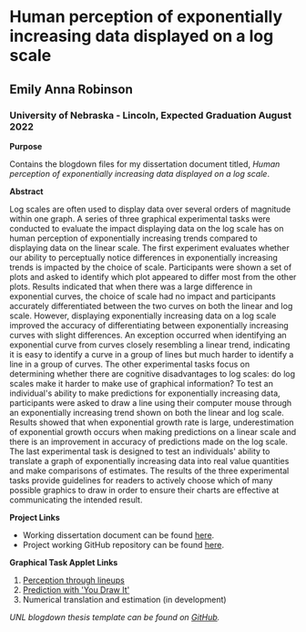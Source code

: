 # Human perception of exponentially increasing data displayed on a log scale
## Emily Anna Robinson
### University of Nebraska - Lincoln, Expected Graduation August 2022

**Purpose**

Contains the blogdown files for my dissertation document titled, *Human perception of exponentially increasing data displayed on a log scale*. 

**Abstract**

Log scales are often used to display data over several orders of magnitude within one graph. A series of three graphical experimental tasks were conducted to evaluate the impact displaying data on the log scale has on human perception of exponentially increasing trends compared to displaying data on the linear scale. The first experiment evaluates whether our ability to perceptually notice differences in exponentially increasing trends is impacted by the choice of scale. Participants were shown a set of plots and asked to identify which plot appeared to differ most from the other plots. Results indicated that when there was a large difference in exponential curves, the choice of scale had no impact and participants accurately differentiated between the two curves on both the linear and log scale. However, displaying exponentially increasing data on a log scale improved the accuracy of differentiating between exponentially increasing curves with slight differences. An exception occurred when identifying an exponential curve from curves closely resembling a linear trend, indicating it is easy to identify a curve in a group of lines but much harder to identify a line in a group of curves. The other experimental tasks focus on determining whether there are cognitive disadvantages to log scales: do log scales make it harder to make use of graphical information? To test an individual's ability to make predictions for exponentially increasing data, participants were asked to draw a line using their computer mouse through an exponentially increasing trend shown on both the linear and log scale. Results showed that when exponential growth rate is large, underestimation of exponential growth occurs when making predictions on a linear scale and there is an improvement in accuracy of predictions made on the log scale. The last experimental task is designed to test an individuals' ability to translate a graph of exponentially increasing data into real value quantities and make comparisons of estimates. The results of the three experimental tasks provide guidelines for readers to actively choose which of many possible graphics to draw in order to ensure their charts are effective at communicating the intended result.

**Project Links**
+ Working dissertation document can be found [here](https://github.com/earobinson95/EmilyARobinson-UNL-dissertation/blob/main/_book/thesis.pdf).
+ Project working GitHub repository can be found [here](https://github.com/srvanderplas/Perception-of-Log-Scales).

**Graphical Task Applet Links**
1. [Perception through lineups](https://shiny.srvanderplas.com/log-study/)
2. [Prediction with 'You Draw It'](https://emily-robinson.shinyapps.io/you-draw-it-pilot-app/)
3. Numerical translation and estimation (in development)

*UNL blogdown thesis template can be found on [GitHub](https://github.com/earobinson95/UNL-thesisdown-template).*